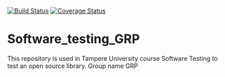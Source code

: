[![Build Status](https://travis-ci.com/hejone/Software_testing_GRP.svg?branch=main)](https://travis-ci.com/hejone/Software_testing_GRP)
[![Coverage Status](https://coveralls.io/repos/github/hejone/Software_testing_GRP/badge.svg)](https://coveralls.io/github/hejone/Software_testing_GRP)
# Software_testing_GRP
This repository is used in Tampere University course Software Testing to test
an open source library. Group name GRP
